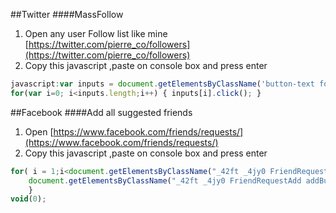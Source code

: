 ##Twitter
####MassFollow

1. Open any user Follow list like mine [https://twitter.com/pierre_co/followers](https://twitter.com/pierre_co/followers)
2. Copy this javascript ,paste on console box and press enter

```javascript
javascript:var inputs = document.getElementsByClassName('button-text follow-text'); 
for(var i=0; i<inputs.length;i++) { inputs[i].click(); }
```

##Facebook
####Add all suggested friends

1. Open [https://www.facebook.com/friends/requests/](https://www.facebook.com/friends/requests/)
2. Copy this javascript ,paste on console box and press enter

```javascript
for( i = 1;i<document.getElementsByClassName("_42ft _4jy0 FriendRequestAdd addButton _4jy3 _517h _51sy").length;i++){
    document.getElementsByClassName("_42ft _4jy0 FriendRequestAdd addButton _4jy3 _517h _51sy")[i].click();
    }
void(0);

```